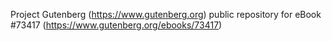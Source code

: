 Project Gutenberg (https://www.gutenberg.org) public repository for eBook #73417 (https://www.gutenberg.org/ebooks/73417)
